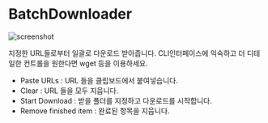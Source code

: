 # BatchDownloader

![screenshot](http://i.imgur.com/cyOH0aZ.png)

지정한 URL들로부터 일괄로 다운로드 받아줍니다.
CLI인터페이스에 익숙하고 더 디테일한 컨트롤을 원한다면 wget 등을 이용하세요.

* Paste URLs : URL 들을 클립보드에서 붙여넣습니다.
* Clear : URL 들을 모두 지웁니다.
* Start Download : 받을 폴더를 지정하고 다운로드를 시작합니다.
* Remove finished item : 완료된 항목을 지웁니다.

